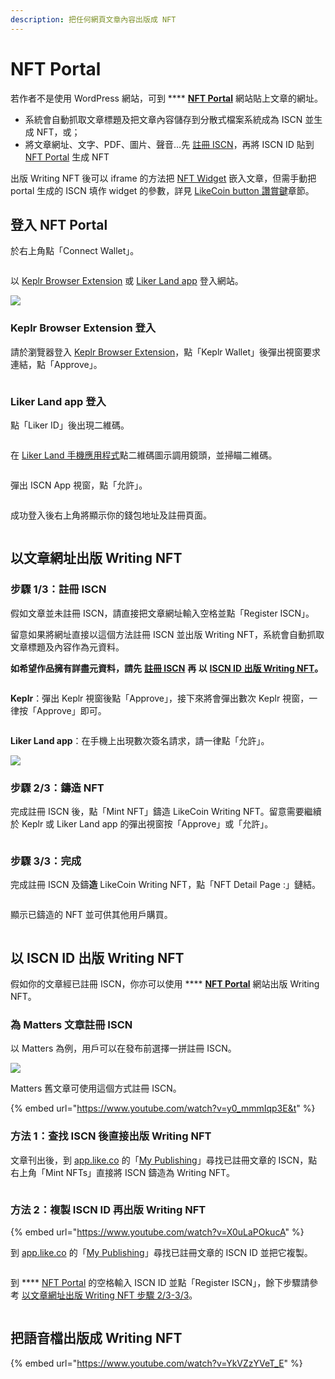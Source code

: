 ```yaml
---
description: 把任何網頁文章內容出版成 NFT
---
```


# NFT Portal

若作者不是使用 WordPress 網站，可到 **** [**NFT Portal**](https://app.like.co/nft/url) 網站貼上文章的網址。

* 系統會自動抓取文章標題及把文章內容儲存到分散式檔案系統成為 ISCN 並生成 NFT，或；
* 將文章網址、文字、PDF、圖片、聲音…先 [註冊 ISCN](../decentralized-publishing/app.like.co.md)，再將 ISCN ID 貼到 [NFT Portal](https://app.like.co/nft/url) 生成 NFT

出版 Writing NFT 後可以 iframe 的方法把 [NFT Widget](nft-widget.md) 嵌入文章，但需手動把 portal 生成的 ISCN 填作 widget 的參數，詳見 [LikeCoin button 讚賞鍵](../../user-guide/creator/)章節。

## 登入 NFT Portal

於右上角點「Connect Wallet」。

<figure><img src="../../.gitbook/assets/NFT Portal 0.png" alt=""><figcaption></figcaption></figure>

以 [Keplr Browser Extension](../wallet/keplr/) 或 [Liker Land app](../../user-guide/liker-id/register-with-keplr.md) 登入網站。

![](<../../.gitbook/assets/NFT Portal 1.png>)

### **Keplr Browser Extension 登入**

請於瀏覽器登入 [Keplr Browser Extension](../wallet/keplr/)，點「Keplr Wallet」後彈出視窗要求連結，點「Approve」。

<figure><img src="../../.gitbook/assets/NFT Portal 1a.png" alt=""><figcaption></figcaption></figure>

### Liker Land app 登入

點「Liker ID」後出現二維碼。

<figure><img src="../../.gitbook/assets/NFT Portal 1b.png" alt=""><figcaption></figcaption></figure>

在 [Liker Land 手機應用程式](../../user-guide/liker-land/download.md)點二維碼圖示調用鏡頭，並掃瞄二維碼。

<figure><img src="../../.gitbook/assets/NFT Portal 1c.png" alt=""><figcaption></figcaption></figure>

彈出 ISCN App 視窗，點「允許」。

<figure><img src="../../.gitbook/assets/NFT Portal 1d.png" alt=""><figcaption></figcaption></figure>

成功登入後右上角將顯示你的錢包地址及註冊頁面。

<figure><img src="../../.gitbook/assets/NFT Portal 1e.png" alt=""><figcaption></figcaption></figure>

## 以文章網址出版 Writing NFT

### 步驟 1/3：註冊 ISCN

假如文章並未註冊 ISCN，請直接把文章網址輸入空格並點「Register ISCN」。

留意如果將網址直接以這個方法註冊 ISCN 並出版 Writing NFT，系統會自動抓取文章標題及內容作為元資料。

**如希望作品擁有詳盡元資料，請先** [**註冊 ISCN**](../decentralized-publishing/app.like.co.md) **再 以** [**ISCN ID 出版 Writing NFT**](nft-portal.md#yi-iscn-id-chu-ban-writing-nft)**。**

<figure><img src="../../.gitbook/assets/NFT Portal 2.png" alt=""><figcaption></figcaption></figure>

**Keplr**：彈出 Keplr 視窗後點「Approve」，接下來將會彈出數次 Keplr 視窗，一律按「Approve」即可。

<figure><img src="../../.gitbook/assets/NFT Portal 3.png" alt=""><figcaption></figcaption></figure>

**Liker Land app**：在手機上出現數次簽名請求，請一律點「允許」。

![](<../../.gitbook/assets/NFT Portal 3a.png>)

### 步驟 2/3：鑄造 NFT

完成註冊 ISCN 後，點「Mint NFT」鑄造 LikeCoin Writing NFT。留意需要繼續於 Keplr 或 Liker Land app 的彈出視窗按「Approve」或「允許」。

<figure><img src="../../.gitbook/assets/NFT Portal 4.png" alt=""><figcaption></figcaption></figure>

### 步驟 3/3：完成

完成註冊 ISCN 及鑄**造** LikeCoin Writing NFT，點「NFT Detail Page :」鏈結。

<figure><img src="../../.gitbook/assets/NFT Portal 5.png" alt=""><figcaption></figcaption></figure>

顯示已鑄造的 NFT 並可供其他用戶購買。

<figure><img src="../../.gitbook/assets/NFT Portal 6.png" alt=""><figcaption></figcaption></figure>

## 以 ISCN ID 出版 Writing NFT

假如你的文章經已註冊 ISCN，你亦可以使用 **** [**NFT Portal**](https://app.like.co/nft/url) 網站出版 Writing NFT。

### 為 Matters 文章註冊 ISCN

以 Matters 為例，用戶可以在發布前選擇一拼註冊 ISCN。

![](<../../.gitbook/assets/NFT Portal ISCN 1 (1).png>)

Matters 舊文章可使用這個方式註冊 ISCN。

{% embed url="https://www.youtube.com/watch?v=y0_mmmIqp3E&t" %}

### 方法 1：查找 ISCN 後直接出版 Writing NFT

文章刊出後，到 [app.like.co](https://app.like.co/) 的「[My Publishing](https://app.like.co/works)」尋找已註冊文章的 ISCN，點右上角「Mint NFTs」直接將 ISCN 鑄造為 Writing NFT。

<figure><img src="../../.gitbook/assets/NFT Portal ISCN 4.png" alt=""><figcaption></figcaption></figure>

### 方法 2：複製 ISCN ID 再出版 Writing NFT

{% embed url="https://www.youtube.com/watch?v=X0uLaPOkucA" %}

到 [app.like.co](https://app.like.co/) 的「[My Publishing](https://app.like.co/works)」尋找已註冊文章的 ISCN ID 並把它複製。

<figure><img src="../../.gitbook/assets/NFT Portal ISCN 2.png" alt=""><figcaption></figcaption></figure>

到 **** [NFT Portal](https://app.like.co/nft/url) 的空格輸入 ISCN ID 並點「Register ISCN」，餘下步驟請參考 [以文章網址出版 Writing NFT 步驟 2/3-3/3](nft-portal.md#yi-wen-zhang-wang-zhi-chu-ban-writing-nft)。

<figure><img src="../../.gitbook/assets/NFT Portal ISCN 3.png" alt=""><figcaption></figcaption></figure>

## 把語音檔出版成 Writing NFT

{% embed url="https://www.youtube.com/watch?v=YkVZzYVeT_E" %}
